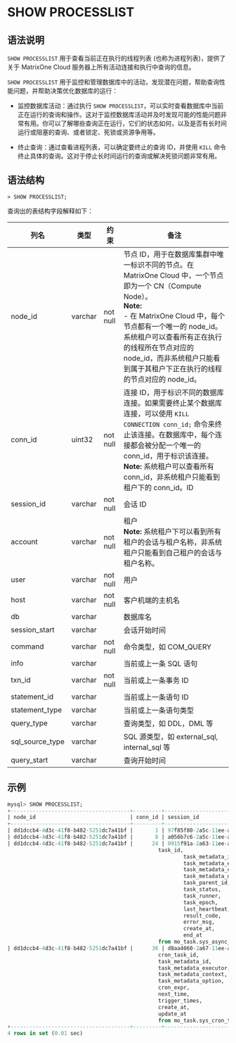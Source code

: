 # **SHOW PROCESSLIST**

## **语法说明**

`SHOW PROCESSLIST` 用于查看当前正在执行的线程列表 (也称为进程列表)，提供了关于 MatrixOne Cloud 服务器上所有活动连接和执行中查询的信息。

`SHOW PROCESSLIST` 用于监控和管理数据库中的活动，发现潜在问题，帮助查询性能问题，并帮助决策优化数据库的运行：

- 监控数据库活动：通过执行 `SHOW PROCESSLIST`，可以实时查看数据库中当前正在运行的查询和操作。这对于监控数据库活动并及时发现可能的性能问题非常有用。你可以了解哪些查询正在运行，它们的状态如何，以及是否有长时间运行或阻塞的查询、或者锁定、死锁或资源争用等。

- 终止查询：通过查看进程列表，可以确定要终止的查询 ID，并使用 `KILL` 命令终止具体的查询。这对于停止长时间运行的查询或解决死锁问题非常有用。

## **语法结构**

```
> SHOW PROCESSLIST;
```

查询出的表结构字段解释如下：

| 列名            | 类型     | 约束       | 备注               |
|----------------|---------|-----------|--------------------|
| node_id        | varchar | not null  | 节点 ID，用于在数据库集群中唯一标识不同的节点。在 MatrixOne Cloud 中，一个节点即为一个 CN（Compute Node）。<br> **Note:** <br> - 在 MatrixOne Cloud 中，每个节点都有一个唯一的 node_id。系统租户可以查看所有正在执行的线程所在节点对应的 node_id，而非系统租户只能看到属于其租户下正在执行的线程的节点对应的 node_id。        |
| conn_id        | uint32  | not null  | 连接 ID，用于标识不同的数据库连接。如果需要终止某个数据库连接，可以使用 `KILL CONNECTION conn_id;` 命令来终止该连接。在数据库中，每个连接都会被分配一个唯一的 conn_id，用于标识该连接。<br> **Note:** 系统租户可以查看所有 conn_id，非系统租户只能看到租户下的 conn_id。ID             |
| session_id     | varchar | not null  | 会话 ID         |
| account        | varchar | not null  | 租户 <br>**Note:** 系统租户下可以看到所有租户的会话与租户名称，非系统租户只能看到自己租户的会话与租户名称。    |
| user           | varchar | not null  | 用户               |
| host           | varchar | not null  | 客户机端的主机名     |
| db             | varchar |           | 数据库名            |
| session_start  | varchar |           | 会话开始时间     |
| command        | varchar | not null  | 命令类型，如 COM_QUERY |
| info           | varchar |           | 当前或上一条 SQL 语句  |
| txn_id         | varchar | not null  | 当前或上一条事务 ID    |
| statement_id   | varchar |           | 当前或上一条语句 ID    |
| statement_type | varchar |           | 当前或上一条语句类型   |
| query_type     | varchar |           | 查询类型，如 DDL，DML 等 |
| sql_source_type| varchar |           | SQL 源类型，如 external_sql, internal_sql 等|
| query_start    | varchar |           | 查询开始时间          |

## **示例**

```sql
mysql> SHOW PROCESSLIST;
+--------------------------------------+---------+--------------------------------------+---------+--------------------------------------+----------------+---------+----------------------------+-----------+------------------------------------------------------------------------------------------------------------------------------------------------------------------------------------------------------------------------------------------------------------------------------------------------------------------------------------------------------------------------------------------------------------------------------------------------------------------------------------+----------------------------------+--------------------------------------+------------------+------------+-----------------+----------------------------+
| node_id                              | conn_id | session_id                           | account | user                                 | host           | db      | session_start              | command   | info                                                                                                                                                                                                                                                                                                                                                                                                                                                                               | txn_id                           | statement_id                         | statement_type   | query_type | sql_source_type | query_start                |
+--------------------------------------+---------+--------------------------------------+---------+--------------------------------------+----------------+---------+----------------------------+-----------+------------------------------------------------------------------------------------------------------------------------------------------------------------------------------------------------------------------------------------------------------------------------------------------------------------------------------------------------------------------------------------------------------------------------------------------------------------------------------------+----------------------------------+--------------------------------------+------------------+------------+-----------------+----------------------------+
| dd1dccb4-4d3c-41f8-b482-5251dc7a41bf |       1 | 97f85f80-2a5c-11ee-ae41-5ad2460dea4f | sys     | mo_logger                            | 127.0.0.1:6001 |         | 2023-07-24 19:59:27.005755 | COM_QUERY | COMMIT                                                                                                                                                                                                                                                                                                                                                                                                                                                                             |                                  |                                      |                  |            | internal_sql    |                            |
| dd1dccb4-4d3c-41f8-b482-5251dc7a41bf |       8 | a056b7c6-2a5c-11ee-ae42-5ad2460dea4f | sys     | root                                 | 127.0.0.1:6001 | aab     | 2023-07-24 19:59:41.045851 | COM_QUERY | SHOW PROCESSLIST                                                                                                                                                                                                                                                                                                                                                                                                                                                                   | c207acc30a19432f8d3cbac387c6e520 | 421aadaa-2a68-11ee-ae5b-5ad2460dea4f | Show Processlist | Other      | external_sql    | 2023-07-24 21:22:56.907266 |
| dd1dccb4-4d3c-41f8-b482-5251dc7a41bf |      24 | 0915f91a-2a63-11ee-ae4d-5ad2460dea4f | sys     | 3bf028e0-aa43-4917-b82f-ed533c0f401e | 127.0.0.1:6001 | mo_task | 2023-07-24 20:45:33.762679 | COM_QUERY | select
                                                task_id,
                                                        task_metadata_id,
                                                        task_metadata_executor,
                                                        task_metadata_context,
                                                        task_metadata_option,
                                                        task_parent_id,
                                                        task_status,
                                                        task_runner,
                                                        task_epoch,
                                                        last_heartbeat,
                                                        result_code,
                                                        error_msg,
                                                        create_at,
                                                        end_at
                                                from mo_task.sys_async_task where task_id>17 AND task_runner='dd1dccb4-4d3c-41f8-b482-5251dc7a41bf' AND task_status=1 order by task_id limit 3 |                                  |                                      |                  |            | internal_sql    |                            |
| dd1dccb4-4d3c-41f8-b482-5251dc7a41bf |      36 | d8aa4060-2a67-11ee-ae59-5ad2460dea4f | sys     | 3bf028e0-aa43-4917-b82f-ed533c0f401e | 127.0.0.1:6001 | mo_task | 2023-07-24 21:20:00.009746 | COM_QUERY | select
                                                cron_task_id,
                                                task_metadata_id,
                                                task_metadata_executor,
                                                task_metadata_context,
                                                task_metadata_option,
                                                cron_expr,
                                                next_time,
                                                trigger_times,
                                                create_at,
                                                update_at
                                                from mo_task.sys_cron_task                                                                                                                                                                        |                                  |                                      |                  |            | internal_sql    |                            |
+--------------------------------------+---------+--------------------------------------+---------+--------------------------------------+----------------+---------+----------------------------+-----------+------------------------------------------------------------------------------------------------------------------------------------------------------------------------------------------------------------------------------------------------------------------------------------------------------------------------------------------------------------------------------------------------------------------------------------------------------------------------------------+----------------------------------+--------------------------------------+------------------+------------+-----------------+----------------------------+
4 rows in set (0.01 sec)
```
